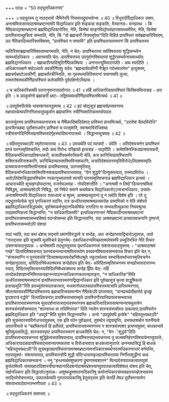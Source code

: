 +++
title = "50 तद्भूताधिकरणम्"

+++
॥ तद्भूतस्य तु नातद्भावो जैमिनेरपि नियमात्तद्रूपाभावेभ्यः ॥ 40 ॥ विधुरादेर्विद्याधिकार उक्त्तः, अनाश्रमित्वसाम्यादाश्रमभ्रष्टानामपि विद्याधिकार इति शङ्कया सङ्कतिः, वैस्वानसः- वानप्रस्थः । किं नैष्ठिकाद्याश्रमभ्रष्टानां ब्रह्मविद्याधिकारोस्ति, नेति, किमेषां साङ्गविद्योपसंहारसामथ्यर्मस्ति, नेति, किमेषां प्रायश्चित्ताच्छुचित्वं सम्भवति, नेति, किं "यो ब्रह्मचारी स्त्रियमुपेया"दिति विहितं प्रायश्चित्तं सर्वब्रह्मचारिविषयम्, उत नैतिकादिव्यतरिक्त्तविषयम्, "प्रायश्चितं न पश्यामि" इति प्रायश्चितायावस्मरणं किं प्रायश्चित्तस्य

व्यतिरिक्त्तब्रह्मचारिविषयतामवगमयति, नेति, न चेत्- प्रायश्चित्तस्य सर्वविषयतया शुद्धिसम्भवेन सामर्थ्यादधिकारः । अवगमयति चेत्- प्रायश्चित्तस्य उपगुर्वाणविषयतयां शुद्धेरसम्भवेनासमार्थ्यात् ब्रह्मविद्यानधिकारः । बह्मचारीत्यादिश्रुतिर्नैष्ठिकविषया । अनन्तरसूमिवतारयति - अथ स्यादिति । अधिकारलक्षणे षष्ठेऽध्वाये अवकीर्णिपशुः यर्दभः "ब्रह्मचार्यवकीर्णी नैर्ॠतं गर्दभमालभेत" इत्युक्त्तम्, ब्रह्मचर्यभ्रष्टोऽवकीर्णी, ब्रह्मचर्यंस्त्रीनियतिः, सा गृहस्थव्यतिरिक्त्तानां त्रयाणामपि तुल्या, तस्मात्तेषामवकीर्णिप्रायश्चित्तं कर्तव्यमिति पूर्वपक्षिणोऽभिप्रायः ।

॥ च चाधिकारिकमपि पतनानुमानात्तदयोगात् ॥ 41 ॥ तर्हि आधिकारिकप्रायश्चित्तं किंविषयमित्यत्राह - अत इति । य उपकुर्वाणो ब्रह्मचारी भ्रष्टः- तद्विषयमवकीर्णिप्रायश्चित्तमित्यर्थः ॥ 41 ॥

॥ उपपूर्वमपीत्येके भावमशनवत्तदुक्त्तम् ॥ 42 ॥ इदं चोद्यसूत्रं ब्रह्मचर्यप्रच्यवनस्य महापातकेष्वपरिगणितत्वादुपकुर्वाण ब्रह्मचारिणः स्त्रीनियमातिक्रमस्योपपात

कान्तर्भूतस्य प्रायश्चित्तकथनात्तस्य च नैषिंकादिष्वतिदेशात् प्राश्चित्तं प्राप्तमित्यर्थः, "उत्तरेषां चैतदविरोधि" इत्यत्रैतच्छब्दः पूर्वोक्त्तधर्मान् प्राश्चित्तं च परामृशति, स्वाश्रमाविरोधिशब्दः स्त्रीसंसर्गादिनिमित्तप्रायश्चित्तादेर्गृहस्थादिष्वनापातार्थः । सिद्धान्तसूत्रमाह ॥ 42 ॥

॥ बहिस्तूभयथाऽपि स्मृतेराचाराच्च ॥ 43 ॥ उभयथेति पदं व्याचष्टे - उपेति । अतिदेशवचनेन प्रायश्चित्तं प्राप्तं पतनस्मृतिश्चास्ति, तयोः कथं विरोधः परिह्रयते इत्यत्राह - यद्यपीति । कर्मशक्त्तिस्त्रिधाप्रत्यवायकरी, वैदिककर्माधिकारप्रतिबन्धकरी, सजातीयकर्मरुचिकरी चेति, कत्र कानिचित्प्रायश्चित्तानि शक्त्तित्रयविनाशकानि, कानिचिदन्यतमशक्त्तिविनाशकानि, अत्रातिदेशपतनस्मृतिविरोधेऽतिदशषस्मृतिः प्रत्यवायजननशक्त्तिविनाशकं प्रायश्चित्तमाह, पतनस्मृतिस्तु वैदिककर्मानधिकारशक्त्तिविनाशकप्रायश्चित्ताभावमाह, "येन शुद्धये"दित्युक्त्तत्वात्, तस्मादविरोधः । अतोऽतिदेशसिद्धप्रायश्चितेन नरकानुभवलाघवे सत्यपि पतनस्मृतिवचनान्न ब्रह्मविद्याधिकार इत्यर्थः । आचाराच्चेति सूत्रखण्डोपादानम्, वजर्नफलमाह - नोपदिशन्तीति । "अनाश्रमी न तिष्ठे"दित्यनाश्रमित्वं निषिद्धम्, आश्रमभ्रंशोऽपि निषिद्धः, एवं निषेधे समाने कथमेकत्र विद्याधिकारोऽऽन्यत्रानधिकारः, उच्यते- अनाश्रमिणामपि विद्याधिकारः श्लाध्यत्वं च श्रुतम्, आश्रमप्रच्युतानां तु न तथेति विशेष इति । परे तु तद्भूतस्येत्येकं सूत्रं पृगधिकरणं वदन्ति, तत्र ऊर्ध्वरेतसामाश्रमप्रत्यवरोहः प्रामाणिको न वेति संशेरते ब्रह्मविद्याधिकारसिद्धयर्थम्, पूर्वाश्रमकर्मनुष्ठानचिकीर्षया रागादिना वा सम्भवतीत्युकत्वा नियमश्रुत्या तदप्रामाणिकत्त्वं सिद्धान्यन्ति, "न चाधिकारिकमपि" इत्यधिकरणान्तरं नैष्ठिकादीनामाश्रमभ्रष्टानां प्रायश्चित्तसम्भवासम्भवविषयं वदन्त्रोसम्भव इति सिद्धान्तयन्ति, यदा आश्रमभ्रष्टानां प्रत्यवायवचनानि दृश्यन्ते, प्रायश्चित्तासम्भवोऽपि संशया

स्पदं भवति, तदा कथं भ्रंशस् सद्भावे प्रमाणविरुद्धत्वे च सन्देहः, अतः सन्देहाभावाद्विचारोऽनुपपन्नः, अतो "नातद्भावः इति सूत्रमपि मूलविचारे हेतुगर्भम्- एकाधिकरण्यमिच्छतामपरेषामपि प्रच्युतिरस्ति नेति विचार उक्त्तन्यायादनुपपन्नः । अन्येषामपि तद्भूतसूत्रस्य पृथगधिकरणत्वं संशयाभावादयुक्त्तम् । "आश्रमादाश्रमं गच्छे" दित्यविशेषवचनात् पतनवचनस्यानाश्रमित्वरूपेण प्रच्यवनविषयत्वसम्भवाच्च विचार इति चेत् न, "संन्यस्याग्नि न पुनरावर्त्तये"दित्याश्रमप्रत्यवरोहनिषेधश्रुतेः स्फुटार्थतया सम्भावितार्थान्तरस्मृतिवचनेन सन्देहानुदयात्, अविदितनिषेधवाक्यस्य सन्देहोदय इति चेत्- अविदितस्मृतिवचनस्य सन्दहोभावादनारम्भः स्यात्, विदितस्मृतिवचनस्याविदितनिषेधवाक्यस्य सन्देह इिीत चेत्- तर्हि तत्तदेकदेशाज्ञाननिमित्तसन्दहानन्त्यादनन्ताधिकरणकल्पनप्रसङ्गः, "न चाधिकारिक"मिति ऊर्ध्वरेतसामाश्रमभष्टानां प्रायश्चित्ताभावस्मरणाद्विद्यानधिकार इति पूर्वपक्षसूत्रं कृत्वा वाद्धुषिकत्वं व्रताच्छ्युति"रिति व्रतच्युतेरुपपातक्रत्वात्, मध्वशनोपपातकप्रायश्चित्तस्यात्रापि प्राप्तिस्मरणात्, श्रौतस्याप्यवकीर्णिप्रायश्चित्तस्य ब्रह्मचारित्वसामान्येन नैष्ठिकेऽपि प्राप्तत्वात्, "वानप्रस्थोदीक्षाभेदे कृच्छ्रं द्वादशरात्रं वर्द्धये" दित्यादिवचनात् प्रायश्चित्ताभावस्मृतेः प्रायश्त्तिगौरवाभिप्रायत्वसम्भवाच्च प्रायश्चित्ताभावस्मरणस्य मूलादर्शनात्तत्सद्भावस्मरणस्य ब्रह्मचारित्वादिरूपसामान्यन्यायमूलत्वेन शास्त्रसंस्पर्शसम्भवात् "शास्त्रस्धा वा तन्निमित्तत्वा" दिति न्यायेन शास्त्रसंस्पर्शवतः प्राबल्यात् प्रायश्चित्तेन ब्रह्मविद्याधिकार इति "उपपूर्व"मिति सूत्रेण सिद्धान्तयन्ति । अन्ये "उपपूर्वमपि इत्येके" "बहिस्तूभयथाऽपि" इति सूत्रस्वारस्यविरोधात्तदयुक्त्तम्, एक इति पदेन पूर्वपक्षत्वं, तुशब्देन तद्वयावृत्तिः, उभयथाशब्देन पतनीयत्वे अपतनीयत्वे च "बहष्किायर्त्वं हि प्रतीयते, प्रायश्चित्ताभावस्मरणस्य न शास्त्रसंस्पशर् इत्यप्ययुक्त्तं, बाधकाभावे श्रुतिमूलत्वसिद्धेः, शास्त्रसंस्पृष्टं प्रायश्चित्तस्मरणं बाधकमिति चेत्- न, "येन ेशुद्धये"दिति प्रायश्चित्ताभाववचनस्य शुद्धिहेत्वभावविषयत्वात्, प्रायश्चित्तसद्भावचनस्य तु कल्मषनिर्हरणविषयत्वेनाप्युपपत्तेः, अधिकारापादकप्रायश्चिसद्भावानवगमकतया च विरोधाभावात् बाधकत्वानुपपत्तेः अनन्यथासिद्धं हि बाधकं "बहिस्तूभयथाऽपी"ति सूत्रमकृतप्रायश्चित्तानामाश्रमभ्रष्टानामनधिकारसमर्थनपरमधिकरणान्तरं वर्णयन्ति, तदप्ययुक्त्तं- संशयाभावात्, प्रायश्चित्तत्रोपि शुद्धौ संदिग्धायामकृतप्रायश्चित्ततया निर्णीताशुद्धीनां कथं ब्रह्मविद्याधिकारसम्भावना । ननु "इन्धनार्थमशुष्काणां द्रुमाणामवशातन" मित्यादेरुपपातकत्वात्तादृशं कुर्वतामितरैः संव्यवहारादिशास्त्रीयानष्ठानादिदशर्नादाश्रमभ्रंशस्याप्युपपातकत्वाविशेषात् संशय इति चेत्, तर्ह्यनधिकार इति सिद्धन्तोऽनुपपन्नः- अशुष्कद्रुमशातनादिकारिषु कर्मानाधिकारसंव्यवहाररूपहेत्वभावस्य भवद्भिरेवोक्त्तत्वात्, उपपातकेष्वपि गुरुतरपापकारिषु हेतुसद्भाव इति चेत्तर्हि तेषउ पूर्वोक्त्तन्यायेन संशयाभावादेवानारम्भणीयता ॥ 43 ॥

॥ तद्भूताधिकरणं समाप्तम् ॥

